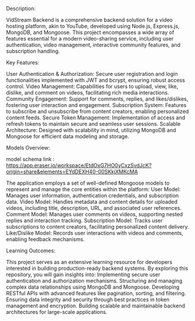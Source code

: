 Description:

VidStream Backend is a comprehensive backend solution for a video hosting platform, akin to YouTube, developed using Node.js, Express.js, MongoDB, and Mongoose. This project encompasses a wide array of features essential for a modern video-sharing service, including user authentication, video management, interactive community features, and subscription handling.

Key Features:

User Authentication & Authorization: Secure user registration and login functionalities implemented with JWT and bcrypt, ensuring robust access control.
Video Management: Capabilities for users to upload, view, like, dislike, and comment on videos, facilitating rich media interactions.
Community Engagement: Support for comments, replies, and likes/dislikes, fostering user interaction and engagement.
Subscription System: Features to subscribe and unsubscribe from content creators, enabling personalized content feeds.
Secure Token Management: Implementation of access and refresh tokens to maintain secure and seamless user sessions.
Scalable Architecture: Designed with scalability in mind, utilizing MongoDB and Mongoose for efficient data modeling and storage.

Models Overview:

model schema link : https://app.eraser.io/workspace/EtdOxG7HO0yCxzSvdJcK?origin=share&elements=EYdDEXH40-00SKkjXMKcMA

The application employs a set of well-defined Mongoose models to represent and manage the core entities within the platform:
User Model: Manages user information, authentication credentials, and subscription data.
Video Model: Handles metadata and content details for uploaded videos, including title, description, URL, and associated user references.
Comment Model: Manages user comments on videos, supporting nested replies and interaction tracking.
Subscription Model: Tracks user subscriptions to content creators, facilitating personalized content delivery.
Like/Dislike Model: Records user interactions with videos and comments, enabling feedback mechanisms.

Learning Outcomes:

This project serves as an extensive learning resource for developers interested in building production-ready backend systems. By exploring this repository, you will gain insights into:
Implementing secure user authentication and authorization mechanisms.
Structuring and managing complex data relationships using MongoDB and Mongoose.
Developing RESTful APIs with advanced features like pagination, sorting, and filtering.
Ensuring data integrity and security through best practices in token management and encryption.
Building scalable and maintainable backend architectures for large-scale applications.
